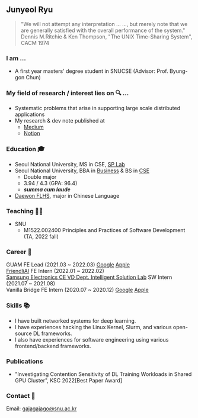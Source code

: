 ## Junyeol Ryu

> "We will not attempt any interpretation ... ..., but merely note that we are generally satisfied with the overall performance of the system."<br/>
> Dennis M.Ritchie & Ken Thompson, "The UNIX Time-Sharing System", CACM 1974

### I am ...
- A first year masters' degree student in SNUCSE (Advisor: Prof. Byung-gon Chun)

### My field of research / interest lies on 🔍 ...
- Systematic problems that arise in supporting large scale distributed applications 
- My research & dev note published at 
    - [Medium](https://medium.com/@gajagajago)
    - [Notion](https://notion.so/jyryu)

### Education 🎓 
- Seoul National University, MS in CSE, [SP Lab](https://spl.snu.ac.kr/) 
- Seoul National University, BBA in [Business](https://cba.snu.ac.kr/) & BS in [CSE](https://cse.snu.ac.kr/)
    - Double major 
    - 3.94 / 4.3 (GPA: 96.4) 
    - ***_summa cum laude_***
- [Daewon FLHS](http://www.dwfl.hs.kr/), major in Chinese Language

### Teaching 🧑‍🏫 
- SNU
    - M1522.002400 Principles and Practices of Software Development (TA, 2022 fall)
<!--
#### Curriculum 💻
```
22-1: Algorithms, Operating Systems, Advanced Compilers
21-2: Computer Vision, System Programming, Mobile Computing and Its Applications, Field Applications of Engineering Knowledge, Introduction to Linear Algebra, Strategic Management
21-1: Computer Architecture, Logic Design, Discrete Mathematics, Electrical and Electronic Circuits, Managerial Accounting
20-1: Data Structures, Computer Programming, Human Resource Management, Business Venture and Entrepreneurship
19-2: Web Programming1 for Entrepreneurship Management, Digital Computer Concept and Practice, Principles of Accounting, Corporate Finance
19-1: Organizational Behavior, Case Studies in Marketing, Management Science, Financial Management
16-2: Principles of Economics, Marketing Management
16-1: Principles of Management
```
-->
### Career 🚀
GUAM FE Lead (2021.03 ~ 2022.03) [Google](https://play.google.com/store/apps/details?id=com.wafflestudio.guam_community) [Apple](https://apps.apple.com/kr/app/guam-community/id1627233509) <br/>
[FriendliAI](https://friendli.ai/) FE Intern (2022.01 ~ 2022.02)<br/>
[Samsung Electronics CE VD Dept. Intelligent Solution Lab](https://www.samsung.com/sec/) SW Intern (2021.07 ~ 2021.08)<br/>
Vanilla Bridge FE Intern (2020.07 ~ 2020.12) [Google](https://play.google.com/store/apps/details?id=com.vanillabridge.app) [Apple](https://apps.apple.com/kr/app/%EB%B0%94%EB%8B%90%EB%9D%BC%EB%B8%8C%EB%A6%BF%EC%A7%80/id1219876826) <br/>

### Skills 📚

- I have built networked systems for deep learning.
- I have experiences hacking the Linux Kernel, Slurm, and various open-source DL frameworks. 
- I also have experiences for software engineering using various frontend/backend frameworks.

### Publications
- "Investigating Contention Sensitivity of DL Training Workloads in Shared GPU Cluster", KSC 2022[Best Paper Award]

### Contact 📧
Email: gajagajago@snu.ac.kr
